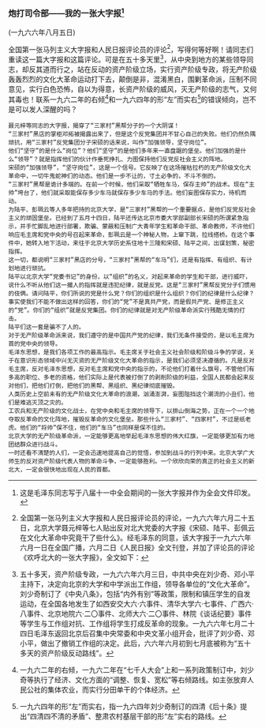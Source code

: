 ### 炮打司令部——我的一张大字报[^07-15-0]

(一九六六年八月五日)

全国第一张马列主义大字报和人民日报评论员的评论[^07-15-1]，写得何等好啊！请同志们重读这一篇大字报和这篇评论。可是在五十多天里[^07-15-2]，从中央到地方的某些领导同志，却反其道而行之，站在反动的资产阶级立场，实行资产阶级专政，将无产阶级轰轰烈烈的文化大革命运动打下去，颠倒是非，混淆黑白，围剿革命派，压制不同意见，实行白色恐怖，自以为得意，长资产阶级的威风，灭无产阶级的志气，又何其毒也！联系一九六二年的右倾[^07-15-3]和一九六四年的形“左”而实右[^07-15-4]的错误倾向，岂不是可以发人深醒的吗？


[^07-15-0]: 这是毛泽东同志写于八届十一中全会期间的一张大字报并作为全会文件印发。
[^07-15-1]: 全国第一张马列主义大字报和人民日报评论员的评论，一九六六年六月二十五日，北京大学聂元梓等七人贴出反对北大党委的大字报《宋硕、陆平、彭佩云在文化大革命中究竟干了些什么》。经毛泽东的同意，该大字报于一九六六年六月一日在全国广播，六月二日《人民日报》全文刊登，并加了评论员的评论《欢呼北大的一张大字报》，全文如下：
```
聂元梓等同志的大字报，揭穿了“三家村”黑帮分子的一个大阴谋！
“三家村”黑店的掌柜邓拓被揭露出来了，但是这个反党集团并不甘心自己的失败。他们仍然负隅顽抗，用“三家村”反党集团分子宋硕的话来说，叫作“加强领导，坚守岗位”。
他们“坚守”的是什么“岗位”？他们“坚守”的是他们多年来一直盘踞的堡垒。他们加强的是什么“领导”？就是指挥他们的伙计作垂死挣扎、力图保持他们反党反社会主义的阵地。
宋硕的“加强领导”，“坚守岗位”，这是一个信号。它反映了在这场摧枯拉朽的无产阶级文化大革命中，一切牛鬼蛇神们的动态。他们是一步不让的，寸土必争的，不斗不倒的。
“三家村”黑帮是诡计多端的。在前一个时候，他们采取“牺牲车马，保存主帅”的战术。现在“主帅”垮台了，他们就采取能保存多少车马就保存多少车马的手法。他们妄图保存实力，待机而动。
为陆平、彭珮云等人多年把持的北京大学，是“三家村”黑帮的一个重要据点，是他们反党反社会主义的顽固堡垒。已经到了五月十四日，陆平还传达北京市委大学部副部长宋硕的所谓紧急指示，并手忙脚乱地进行部署，欺骗、蒙蔽和压制广大青年学生和革命干部、革命教师，不许他们响应毛主席和党中央的号召起来革命，彭珮云是一个神秘人物，上窜下跳，拉线搭桥。在这个事件中，她转入地下活动，来往于北京大学历史系住地十三陵和宋硕、陆平之间，出谋划策，秘密指挥。
这一切，都说明“三家村”黑店的分号，“三家村”黑帮的“车马”们，还是有指挥、有组织、有计划地进行顽抗。
陆平以北京大学“党委书记”的身份，以“组织”的名义，对起来革命的学生和干部，进行威吓，说什么不听从他们这一撮人的指挥就是违犯纪律，就是反党。这是“三家村”黑帮反党分子们惯用的伎俩。请问陆平，你们所说的党是什么党？你们的组织是什么组织？你们的纪律是什么纪律？
事实使我们不能不做出这样的回答，你们的“党”不是真共产党，而是假共产党、是修正主义的“党”。你们的“组织”就是反党集团。你们的纪律就是对无产阶级革命派实行残酷无情的打击。
陆平们这一套是骗不了人的。
对于无产阶级革命派来说，我们遵守的是中国共产党的纪律，我们无条件接受的，是以毛主席为首的党中央的领导。
毛泽东思想，是我们各项工作的最高指示。毛主席关于社会主义社会阶级和阶级斗争的学说，关于在意识形态领域中兴无灭资的无产阶级文化大革命的指示，是我们必须坚决遵循的。凡是反对毛主席，反对毛泽东思想，反对毛主席和党中央的指示的，不论他们打着什么旗号，不管他们有多高的职位、多老的资格，他们实际上是代表被打倒了的剥削阶级的利益，全国人民都会起来反对他们，把他们打倒，把他们的黑帮、黑组织、黑纪律彻底摧毁。
人类历史上空前未有的无产阶级文化大革命的浪潮，汹涌澎湃，妄图阻挡这个潮流的小丑们，他们是难逃灭顶之灾的。
工农兵和无产阶级的文化战士，在党中央和毛主席的领导下，以排山倒海之势，正在一个一个地夺取反革命的文化阵地，摧毁反革命的文化堡垒。那些什么“三家村”、“四家村”，不过是纸老虎。他们的“将帅”保不住，他们的“车马”也同样是保不住的。
北京大学的无产阶级革命派，一定能够更高地举起毛泽东思想的伟大红旗，一定能够更加有力地团结群众进行战斗。
一时还看不清楚的人们，一定会迅速地提高自己的觉悟，参加到战斗的行列中来。北京大学广大师生的反对资产阶级代表人物的革命斗争，一定能够胜利。一个欣欣向荣的真正的社会主义的新北大，一定会很快地出现在人民的首都。
```
[^07-15-2]: 五十多天，资产阶级专政，一九六六年六月三日，中共中央在刘少奇、邓小平主持下，决定向北京的大学和中学派出工作组，领导各单位的“文化大革命”。刘少奇制订了《中央八条》，包括“内外有别”等政策，限制和镇压学生的自发运动，在全国各地发生了如西安交大六·六事件、清华大学六·七事件、广西六·八事件、北京地院六·二〇事件、北师大六·二〇事件、林院《谈话纪要》事件等学生与工作组对抗、工作组将学生打成反革命的现象。一九六六年七月二十四日毛泽东返回北京后召集中央常委和中央文革小组开会，批评了刘少奇、邓小平，做出了撤销工作组的决定。此后，六六年六月初到七月底被称为“五十多天的资产阶级反动路线”。
[^07-15-3]: 一九六二年的右倾，一九六二年在“七千人大会”上和一系列政策制订中，刘少奇等执行了经济、文化方面的“调整、恢复、宽松”等右倾路线。如主张放弃人民公社的集体农业，而实行分田单干的个体经济。
[^07-15-4]: 一九六四年的形“左”而实右，指一九六四年刘少奇制订的四清《后十条》提出“四清四不清的矛盾”、整肃农村基层干部的形“左”实右的路线。
